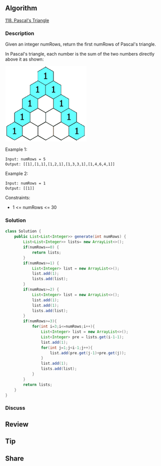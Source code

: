 ## Algorithm

[118. Pascal's Triangle](https://leetcode.com/problems/pascals-triangle/)

### Description

Given an integer numRows, return the first numRows of Pascal's triangle.

In Pascal's triangle, each number is the sum of the two numbers directly above it as shown:

![](assets/20210228-937f15cd.png)

Example 1:

```
Input: numRows = 5
Output: [[1],[1,1],[1,2,1],[1,3,3,1],[1,4,6,4,1]]
```

Example 2:

```
Input: numRows = 1
Output: [[1]]
```

Constraints:

- 1 <= numRows <= 30

### Solution

```java
class Solution {
    public List<List<Integer>> generate(int numRows) {
        List<List<Integer>> lists= new ArrayList<>();
        if(numRows==0) {
            return lists;
        }
        if(numRows>=1) {
            List<Integer> list = new ArrayList<>();
            list.add(1);
            lists.add(list);
        }
        if(numRows>=2) {
            List<Integer> list = new ArrayList<>();
            list.add(1);
            list.add(1);
            lists.add(list);
        }
        if(numRows>=3){
            for(int i=3;i<=numRows;i++){
                List<Integer> list = new ArrayList<>();
                List<Integer> pre = lists.get(i-1-1);
                list.add(1);
                for(int j=1;j<i-1;j++){
                    list.add(pre.get(j-1)+pre.get(j));
                }
                list.add(1);
                lists.add(list);
            }
        }
        return lists;
    }
}
```

### Discuss

## Review


## Tip


## Share
